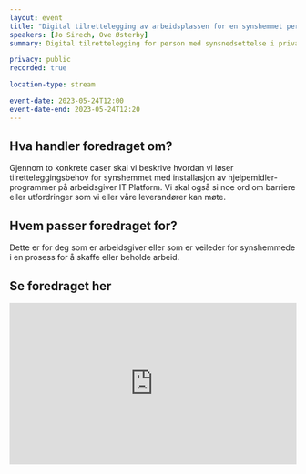 ```yaml
---
layout: event
title: "Digital tilrettelegging av arbeidsplassen for en synshemmet person"
speakers: [Jo Sirech, Ove Østerby]
summary: Digital tilrettelegging for person med synsnedsettelse i privat eller offentlig sektor

privacy: public
recorded: true

location-type: stream

event-date: 2023-05-24T12:00
event-date-end: 2023-05-24T12:20
---
```

## Hva handler foredraget om?
Gjennom to konkrete caser skal vi beskrive hvordan vi løser tilretteleggingsbehov for synshemmet med installasjon av hjelpemidler-programmer på arbeidsgiver IT Platform.
Vi skal også si noe ord om barriere eller  utfordringer som vi eller våre leverandører kan møte.

## Hvem passer foredraget for?
Dette er for deg som er arbeidsgiver eller som er veileder for synshemmede i en prosess for å skaffe eller beholde arbeid.

## Se foredraget her
<div style="padding:56.25% 0 0 0;position:relative;"><iframe src="https://vimeo.com/event/3434102/embed/1b477ceef7" frameborder="0" allow="autoplay; fullscreen; picture-in-picture" allowfullscreen style="position:absolute;top:0;left:0;width:100%;height:100%;"></iframe></div>
